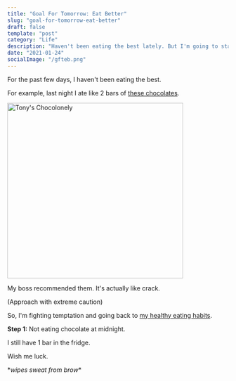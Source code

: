 ```yaml
---
title: "Goal For Tomorrow: Eat Better"
slug: "goal-for-tomorrow-eat-better"
draft: false
template: "post"
category: "Life"
description: "Haven't been eating the best lately. But I'm going to start fighting temptation and get back on my healthy eating habits."
date: "2021-01-24"
socialImage: "/gfteb.png"
---
```


For the past few days, I haven't been eating the best.

For example, last night I ate like 2 bars of [these chocolates](https://tonyschocolonely.com/us/en).

<img src="/tcl.jpg" alt="Tony's Chocolonely" border="0" width="400">

<br />

My boss recommended them. It's actually like crack.

(Approach with extreme caution)

So, I'm fighting temptation and going back to [my healthy eating habits](https://antdke.co/posts/eat-your-greens).

**Step 1:** Not eating chocolate at midnight.

I still have 1 bar in the fridge.

Wish me luck.

\*_wipes sweat from brow_\*

<br />
